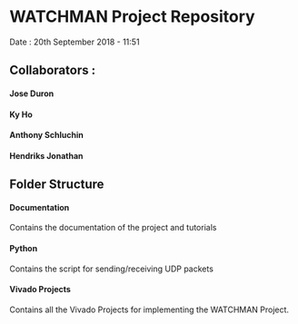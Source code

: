 # WATCHMAN Project Repository
Date : 20th September 2018 - 11:51

## Collaborators :
#### Jose Duron
#### Ky Ho
#### Anthony Schluchin
#### Hendriks Jonathan

## Folder Structure

#### Documentation
Contains the documentation of the project and tutorials

#### Python
Contains the script for sending/receiving UDP packets

#### Vivado Projects
Contains all the Vivado Projects for implementing the WATCHMAN Project.

